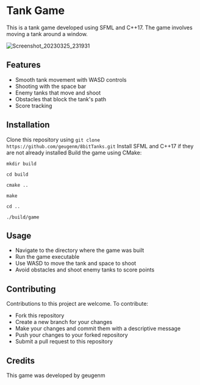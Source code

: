 # Tank Game

This is a tank game developed using SFML and C++17. The game involves moving a tank around a window.

![Screenshot_20230325_231931](https://user-images.githubusercontent.com/60469435/227739660-a278ecb5-f318-41b2-941d-64dc21386e7a.png)




## Features

- Smooth tank movement with WASD controls
- Shooting with the space bar
- Enemy tanks that move and shoot
- Obstacles that block the tank's path
- Score tracking

## Installation
Clone this repository using `git clone https://github.com/geugenm/8bitTanks.git`
Install SFML and C++17 if they are not already installed
Build the game using CMake: 

    mkdir build

    cd build

    cmake ..

    make
    
    cd ..
    
    ./build/game
    

## Usage

- Navigate to the directory where the game was built
- Run the game executable
- Use WASD to move the tank and space to shoot
- Avoid obstacles and shoot enemy tanks to score points

## Contributing

Contributions to this project are welcome. To contribute:

- Fork this repository
- Create a new branch for your changes
- Make your changes and commit them with a descriptive message
- Push your changes to your forked repository
- Submit a pull request to this repository

## Credits

This game was developed by geugenm

